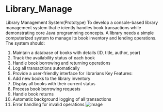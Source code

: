 # Library_Manage
Library Management System(Prototype)
To develop a console-based library management system that e iciently handles book transactions 
while demonstrating core Java programming concepts. 
A library needs a simple computerized system to manage its book inventory and lending operations. 
The system should: 
1. Maintain a database of books with details (ID, title, author, year) 
2. Track the availability status of each book 
3. Handle book borrowing and returning operations 
4. Log all transactions automatically 
5. Provide a user-friendly interface for librarians 
Key Features: 
1. Add new books to the library inventory 
2. Display all books with their current status 
3. Process book borrowing requests 
4. Handle book returns 
5. Automatic background logging of all transactions 
6. Error handling for invalid operations 
![image](https://github.com/user-attachments/assets/4d6c1400-904c-460e-9d77-b364d2b93deb)

